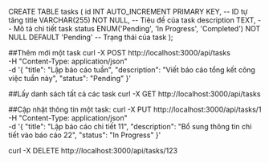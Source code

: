 CREATE TABLE tasks (
    id INT AUTO_INCREMENT PRIMARY KEY, -- ID tự tăng
    title VARCHAR(255) NOT NULL, -- Tiêu đề của task
    description TEXT, -- Mô tả chi tiết task
    status ENUM('Pending', 'In Progress', 'Completed') NOT NULL DEFAULT 'Pending' -- Trạng thái của task
);


##Thêm mới một task
curl -X POST http://localhost:3000/api/tasks \
-H "Content-Type: application/json" \
-d '{
  "title": "Lập báo cáo tuần",
  "description": "Viết báo cáo tổng kết công việc tuần này",
  "status": "Pending"
}'

##Lấy danh sách tất cả các task
curl -X GET http://localhost:3000/api/tasks


##Cập nhật thông tin một task:
 curl -X PUT http://localhost:3000/api/tasks/1 \
-H "Content-Type: application/json" \
-d '{
  "title": "Lập báo cáo chi tiết 11",
  "description": "Bổ sung thông tin chi tiết vào báo cáo 22",
  "status": "In Progress"
}'

curl -X DELETE http://localhost:3000/api/tasks/123

